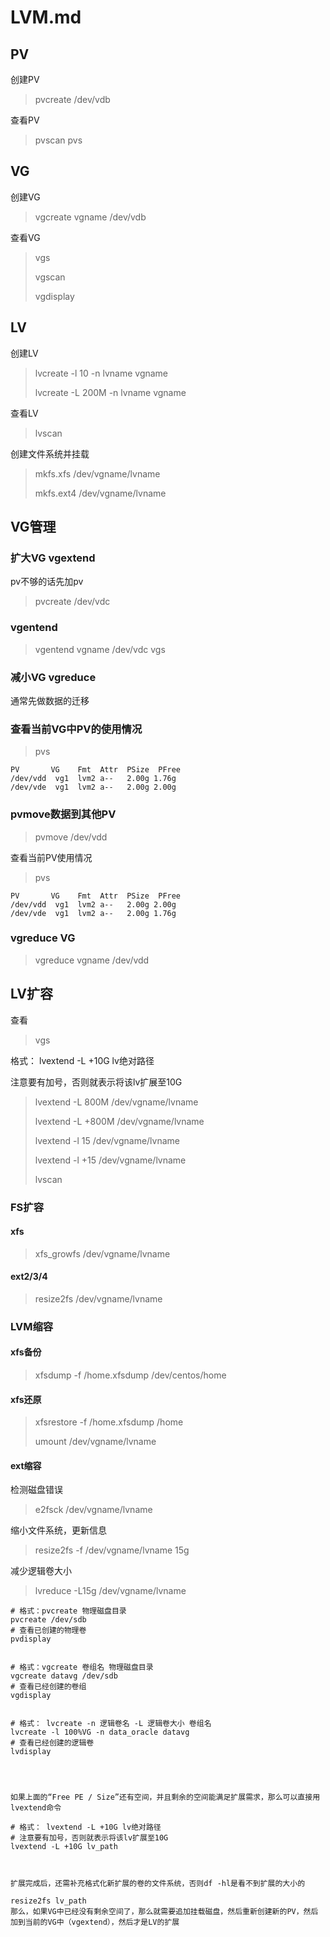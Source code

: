 # LVM.md

## PV

创建PV
>pvcreate /dev/vdb

查看PV
>pvscan
>pvs

## VG

创建VG
>vgcreate vgname /dev/vdb

查看VG
>vgs
>
>vgscan
>
>vgdisplay

## LV

创建LV
>lvcreate -l 10 -n lvname vgname
>
>lvcreate -L 200M -n lvname vgname

查看LV
>lvscan

创建文件系统并挂载
>mkfs.xfs /dev/vgname/lvname
>
>mkfs.ext4 /dev/vgname/lvname

## VG管理

### 扩大VG vgextend

pv不够的话先加pv
>pvcreate /dev/vdc

### vgentend

>vgentend vgname /dev/vdc
>vgs

### 减小VG vgreduce

通常先做数据的迁移

### 查看当前VG中PV的使用情况

>pvs

```shell
PV       VG    Fmt  Attr  PSize  PFree
/dev/vdd  vg1  lvm2 a--   2.00g 1.76g
/dev/vde  vg1  lvm2 a--   2.00g 2.00g
```

### pvmove数据到其他PV

>pvmove /dev/vdd

查看当前PV使用情况
>pvs

```shell
PV       VG    Fmt  Attr  PSize  PFree
/dev/vdd  vg1  lvm2 a--   2.00g 2.00g
/dev/vde  vg1  lvm2 a--   2.00g 1.76g
```

### vgreduce VG

>vgreduce vgname /dev/vdd

## LV扩容

查看
>vgs

格式： lvextend -L +10G lv绝对路径

注意要有加号，否则就表示将该lv扩展至10G
>lvextend -L 800M /dev/vgname/lvname
>
>lvextend -L +800M /dev/vgname/lvname
>
>lvextend -l 15 /dev/vgname/lvname
>
>lvextend -l +15 /dev/vgname/lvname
>
>lvscan

### FS扩容

#### xfs

>xfs_growfs /dev/vgname/lvname

#### ext2/3/4

>resize2fs /dev/vgname/lvname

### LVM缩容

#### xfs备份

>xfsdump -f /home.xfsdump /dev/centos/home

#### xfs还原

>xfsrestore -f /home.xfsdump /home
>
>umount /dev/vgname/lvname

#### ext缩容

检测磁盘错误
>e2fsck /dev/vgname/lvname

缩小文件系统，更新信息
>resize2fs -f /dev/vgname/lvname 15g

减少逻辑卷大小
>lvreduce -L15g /dev/vgname/lvname

```参考
# 格式：pvcreate 物理磁盘目录
pvcreate /dev/sdb
# 查看已创建的物理卷
pvdisplay


# 格式：vgcreate 卷组名 物理磁盘目录
vgcreate datavg /dev/sdb
# 查看已经创建的卷组
vgdisplay


# 格式： lvcreate -n 逻辑卷名 -L 逻辑卷大小 卷组名
lvcreate -l 100%VG -n data_oracle datavg
# 查看已经创建的逻辑卷
lvdisplay




如果上面的“Free PE / Size”还有空间，并且剩余的空间能满足扩展需求，那么可以直接用lvextend命令

# 格式： lvextend -L +10G lv绝对路径
# 注意要有加号，否则就表示将该lv扩展至10G
lvextend -L +10G lv_path



扩展完成后，还需补充格式化新扩展的卷的文件系统，否则df -hl是看不到扩展的大小的

resize2fs lv_path
那么，如果VG中已经没有剩余空间了，那么就需要追加挂载磁盘，然后重新创建新的PV，然后加到当前的VG中（vgextend），然后才是LV的扩展
```
